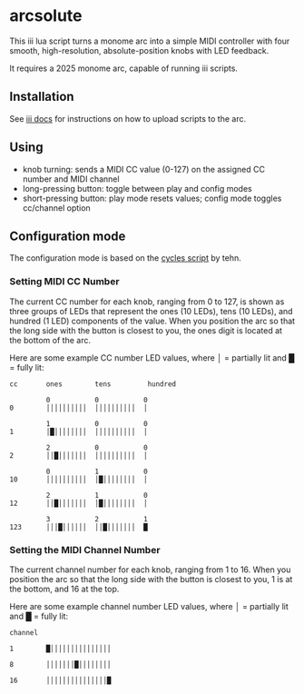 # arcsolute

This iii lua script turns a monome arc into a simple MIDI controller with four smooth, high-resolution, absolute-position knobs with LED feedback.

It requires a 2025 monome arc, capable of running iii scripts.

## Installation
See [iii docs](https://monome.org/docs/iii/) for instructions on how to upload scripts to the arc.

## Using
- knob turning: sends a MIDI CC value (0-127) on the assigned CC number and MIDI channel
- long-pressing button: toggle between play and config modes
- short-pressing button: play mode resets values; config mode toggles cc/channel option

## Configuration mode
The configuration mode is based on the [cycles script](https://monome.org/docs/iii/library/cycles/) by tehn.

### Setting MIDI CC Number
The current CC number for each knob, ranging from 0 to 127, is shown as three groups of LEDs that represent the ones (10 LEDs), tens (10 LEDs), and hundred (1 LED) components of the value. When you position the arc so that the long side with the button is closest to you, the ones digit is located at the bottom of the arc.

Here are some example CC number LED values, where │ = partially lit and █ = fully lit:  

```
cc       ones        tens         hundred
	
	     0           0           0
0        ││││││││││  ││││││││││  │  
  
         1           0           0
1        │█││││││││  ││││││││││  │  

         2           0           0
2        ││█│││││││  ││││││││││  │  
  
         0           1           0 
10       ││││││││││  │█││││││││  │  

         2           1           0
12       ││█│││││││  │█││││││││  │ 

	     3           2           1  		
123      │││█││││││  ││█│││││││  █  
```

### Setting the MIDI Channel Number
The current channel number for each knob, ranging from 1 to 16. When you position the arc so that the long side with the button is closest to you, 1 is at the bottom, and 16 at the top.

Here are some example channel number LED values, where │ = partially lit and █ = fully lit:

```
channel  
  
1        █│││││││││││││││
  
8        │││││││█││││││││
  
16       │││││││││││││││█
```
  
